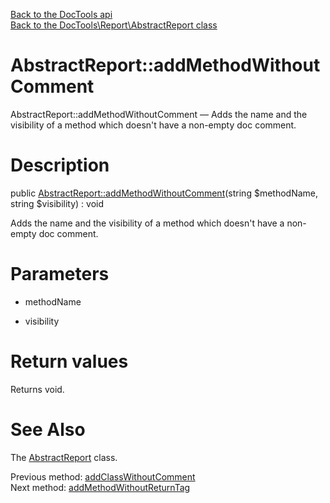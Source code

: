 [Back to the DocTools api](https://github.com/lingtalfi/DocTools/blob/master/doc/api/DocTools.md)<br>
[Back to the DocTools\Report\AbstractReport class](https://github.com/lingtalfi/DocTools/blob/master/doc/api/DocTools/Report/AbstractReport.md)


AbstractReport::addMethodWithoutComment
================



AbstractReport::addMethodWithoutComment — Adds the name and the visibility of a method which doesn't have a non-empty doc comment.




Description
================


public [AbstractReport::addMethodWithoutComment](https://github.com/lingtalfi/DocTools/blob/master/doc/api/DocTools/Report/AbstractReport/addMethodWithoutComment.md)(string $methodName, string $visibility) : void




Adds the name and the visibility of a method which doesn't have a non-empty doc comment.




Parameters
================


- methodName

    

- visibility

    


Return values
================

Returns void.







See Also
================

The [AbstractReport](https://github.com/lingtalfi/DocTools/blob/master/doc/api/DocTools/Report/AbstractReport.md) class.

Previous method: [addClassWithoutComment](https://github.com/lingtalfi/DocTools/blob/master/doc/api/DocTools/Report/AbstractReport/addClassWithoutComment.md)<br>Next method: [addMethodWithoutReturnTag](https://github.com/lingtalfi/DocTools/blob/master/doc/api/DocTools/Report/AbstractReport/addMethodWithoutReturnTag.md)<br>

